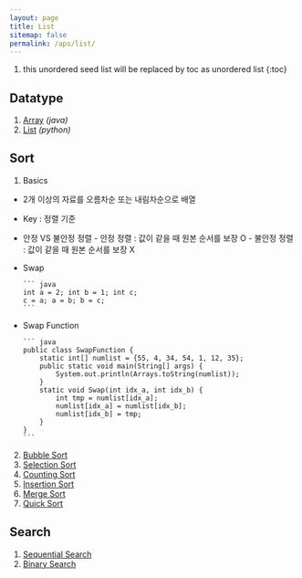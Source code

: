 ```yaml
---
layout: page
title: List
sitemap: false
permalink: /aps/list/
---
```

1. this unordered seed list will be replaced by toc as unordered list
{:toc}

## Datatype
1. [Array](/datatype/array_java.md) *(java)*
2. [List](/datatype/list_python.md) *(python)*

## Sort
1. Basics
  - 2개 이상의 자료를 오름차순 또는 내림차순으로 배열
  - Key : 정렬 기준
  - 안정 VS 불안정 정렬
        - 안정 정렬 : 값이 같을 때 원본 순서를 보장 O
        - 불안정 정렬 : 값이 같을 때 원본 순서를 보장 X
  - Swap

        ``` java
        int a = 2; int b = 1; int c;
        c = a; a = b; b = c;
        ```

  - Swap Function

        ``` java
        public class SwapFunction {
            static int[] numlist = {55, 4, 34, 54, 1, 12, 35};
            public static void main(String[] args) {
                System.out.println(Arrays.toString(numlist));
            }
            static void Swap(int idx_a, int idx_b) {
                int tmp = numlist[idx_a];
                numlist[idx_a] = numlist[idx_b];
                numlist[idx_b] = tmp;
            }
        }
        ```

2. [Bubble Sort](/sort/bubble.md)
3. [Selection Sort](/sort/selection.md)
4. [Counting Sort](/sort/counting.md)
5. [Insertion Sort](/sort/insertion.md)
6. [Merge Sort](/sort/merge.md)
7. [Quick Sort](/sort/quick.md)
  
## Search
1. [Sequential Search](/search/sequential.md)
2. [Binary Search](/search/binary.md)